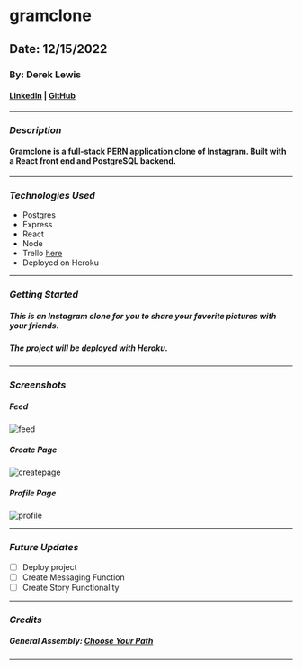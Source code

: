 # gramclone

## Date: 12/15/2022

### By: Derek Lewis

#### [LinkedIn](http://www.linkedin.com/in/derek-r-lewis) | [GitHub](https://github.com/d-lewis9442)

---

### **_Description_**

#### Gramclone is a full-stack PERN application clone of Instagram. Built with a React front end and PostgreSQL backend.

---

### **_Technologies Used_**

- Postgres
- Express
- React
- Node
- Trello [here](https://trello.com/b/V7UJwvBo/gramclone)
- Deployed on Heroku

---

### **_Getting Started_**

##### This is an Instagram clone for you to share your favorite pictures with your friends.

##### The project will be deployed with Heroku.

---

### **_Screenshots_**

##### Feed

![feed](https://i.ibb.co/5W9ZTVD/gramfeed1.png)

##### Create Page

![createpage](https://i.ibb.co/8jBZ7SQ/gramcreate1.png)

##### Profile Page

![profile](https://i.ibb.co/RBZjhTW/gramprofile1.png)

---

### **_Future Updates_**

- [ ] Deploy project
- [ ] Create Messaging Function
- [ ] Create Story Functionality

---

### **_Credits_**

##### General Assembly: [Choose Your Path](https://generalassemb.ly/)

---
